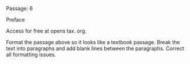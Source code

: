 Passage:
6 

Preface 

Access for free at opens tax. org.

Format the passage above so it looks like a textbook passage. Break the text into paragraphs and add blank lines between the paragraphs. Correct all formatting issues.